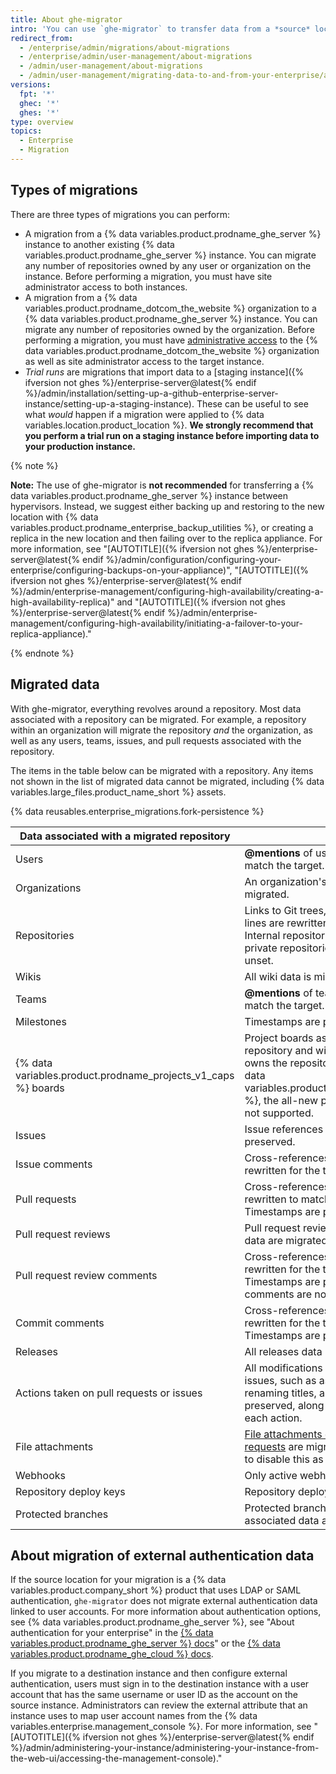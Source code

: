 ```yaml
---
title: About ghe-migrator
intro: 'You can use `ghe-migrator` to transfer data from a *source* location (either a {% data variables.product.prodname_dotcom_the_website %} organization or a {% data variables.product.prodname_ghe_server %} instance) to a *target* {% data variables.product.prodname_ghe_server %} instance.'
redirect_from:
  - /enterprise/admin/migrations/about-migrations
  - /enterprise/admin/user-management/about-migrations
  - /admin/user-management/about-migrations
  - /admin/user-management/migrating-data-to-and-from-your-enterprise/about-migrations
versions:
  fpt: '*'
  ghec: '*'
  ghes: '*'
type: overview
topics:
  - Enterprise
  - Migration
---
```


## Types of migrations

There are three types of migrations you can perform:

- A migration from a {% data variables.product.prodname_ghe_server %} instance to another existing {% data variables.product.prodname_ghe_server %} instance. You can migrate any number of repositories owned by any user or organization on the instance. Before performing a migration, you must have site administrator access to both instances.
- A migration from a {% data variables.product.prodname_dotcom_the_website %} organization to a {% data variables.product.prodname_ghe_server %} instance. You can migrate any number of repositories owned by the organization. Before performing a migration, you must have [administrative access](/organizations/managing-peoples-access-to-your-organization-with-roles/roles-in-an-organization) to the {% data variables.product.prodname_dotcom_the_website %} organization as well as site administrator access to the target instance.
- _Trial runs_ are migrations that import data to a [staging instance]({% ifversion not ghes %}/enterprise-server@latest{% endif %}/admin/installation/setting-up-a-github-enterprise-server-instance/setting-up-a-staging-instance). These can be useful to see what _would_ happen if a migration were applied to {% data variables.location.product_location %}. **We strongly recommend that you perform a trial run on a staging instance before importing data to your production instance.**

{% note %}

**Note:** The use of ghe-migrator is **not recommended** for transferring a {% data variables.product.prodname_ghe_server %} instance between hypervisors. Instead, we suggest either backing up and restoring to the new location with {% data variables.product.prodname_enterprise_backup_utilities %}, or creating a replica in the new location and then failing over to the replica appliance. For more information, see "[AUTOTITLE]({% ifversion not ghes %}/enterprise-server@latest{% endif %}/admin/configuration/configuring-your-enterprise/configuring-backups-on-your-appliance)", "[AUTOTITLE]({% ifversion not ghes %}/enterprise-server@latest{% endif %}/admin/enterprise-management/configuring-high-availability/creating-a-high-availability-replica)" and "[AUTOTITLE]({% ifversion not ghes %}/enterprise-server@latest{% endif %}/admin/enterprise-management/configuring-high-availability/initiating-a-failover-to-your-replica-appliance)."

{% endnote %}

## Migrated data

With ghe-migrator, everything revolves around a repository. Most data associated with a repository can be migrated. For example, a repository within an organization will migrate the repository _and_ the organization, as well as any users, teams, issues, and pull requests associated with the repository.

The items in the table below can be migrated with a repository. Any items not shown in the list of migrated data cannot be migrated, including {% data variables.large_files.product_name_short %} assets.

{% data reusables.enterprise_migrations.fork-persistence %}

|  Data associated with a migrated repository | Notes  |
|---------------------------------------------|--------|
| Users | **@mentions** of users are rewritten to match the target.
| Organizations | An organization's name and details are migrated.
| Repositories | Links to Git trees, blobs, commits, and lines are rewritten to match the target. Internal repositories are migrated as private repositories. Archive status is unset.
| Wikis | All wiki data is migrated.
| Teams | **@mentions** of teams are rewritten to match the target.
| Milestones | Timestamps are preserved.
| {% data variables.product.prodname_projects_v1_caps %} boards | Project boards associated with the repository and with the organization that owns the repository are migrated. {% data variables.product.prodname_projects_v2 %}, the all-new projects experience, is not supported.
| Issues | Issue references and timestamps are preserved.
| Issue comments | Cross-references to comments are rewritten for the target instance.
| Pull requests | Cross-references to pull requests are rewritten to match the target. Timestamps are preserved.
| Pull request reviews | Pull request reviews and associated data are migrated.
| Pull request review comments | Cross-references to comments are rewritten for the target instance. Timestamps are preserved. File-level comments are not migrated.
| Commit comments | Cross-references to comments are rewritten for the target instance. Timestamps are preserved.
| Releases | All releases data is migrated.
| Actions taken on pull requests or issues | All modifications to pull requests or issues, such as assigning users, renaming titles, and modifying labels are preserved, along with timestamps for each action.
|  File attachments | [File attachments on issues and pull requests](/get-started/writing-on-github/working-with-advanced-formatting/attaching-files) are migrated. You can choose to disable this as part of the migration.
| Webhooks | Only active webhooks are migrated.
| Repository deploy keys | Repository deploy keys are migrated.
| Protected branches | Protected branch settings and associated data are migrated.

## About migration of external authentication data

If the source location for your migration is a {% data variables.product.company_short %} product that uses LDAP or SAML authentication, `ghe-migrator` does not migrate external authentication data linked to user accounts. For more information about authentication options, see {% data variables.product.prodname_ghe_server %}, see "About authentication for your enterprise" in the [{% data variables.product.prodname_ghe_server %} docs](/enterprise-server@latest/admin/identity-and-access-management/managing-iam-for-your-enterprise/about-authentication-for-your-enterprise)" or the [{% data variables.product.prodname_ghe_cloud %} docs](/enterprise-cloud@latest/admin/identity-and-access-management/managing-iam-for-your-enterprise/about-authentication-for-your-enterprise).

If you migrate to a destination instance and then configure external authentication, users must sign in to the destination instance with a user account that has the same username or user ID as the account on the source instance. Administrators can review the external attribute that an instance uses to map user account names from the {% data variables.enterprise.management_console %}. For more information, see "[AUTOTITLE]({% ifversion not ghes %}/enterprise-server@latest{% endif %}/admin/administering-your-instance/administering-your-instance-from-the-web-ui/accessing-the-management-console)."
